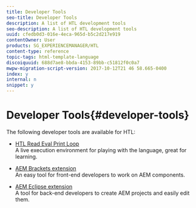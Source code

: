 ```yaml
---
title: Developer Tools
seo-title: Developer Tools
description: A list of HTL development tools
seo-description: A list of HTL development tools
uuid: cfedb0d3-016e-4eca-965d-b5c2d217e919
contentOwner: User
products: SG_EXPERIENCEMANAGER/HTL
content-type: reference
topic-tags: html-template-language
discoiquuid: 688d7ae8-bbda-4153-89bb-c51812f0c0a7
mwpw-migration-script-version: 2017-10-12T21 46 58.665-0400
index: y
internal: n
snippet: y
---
```


# Developer Tools{#developer-tools}

The following developer tools are available for HTL:

* [HTL Read Eval Print Loop](https://github.com/Adobe-Marketing-Cloud/aem-htl-repl)  
  A live execution environment for playing with the language, great for learning.

* [AEM Brackets extension](https://helpx.adobe.com/experience-manager/6-3/sites/developing/using/aem-brackets.html)  
  An easy tool for front-end developers to work on AEM components.

* [AEM Eclipse extension](https://helpx.adobe.com/experience-manager/6-3/sites/developing/using/aem-eclipse.html)  
  A tool for back-end developers to create AEM projects and easily edit them.

